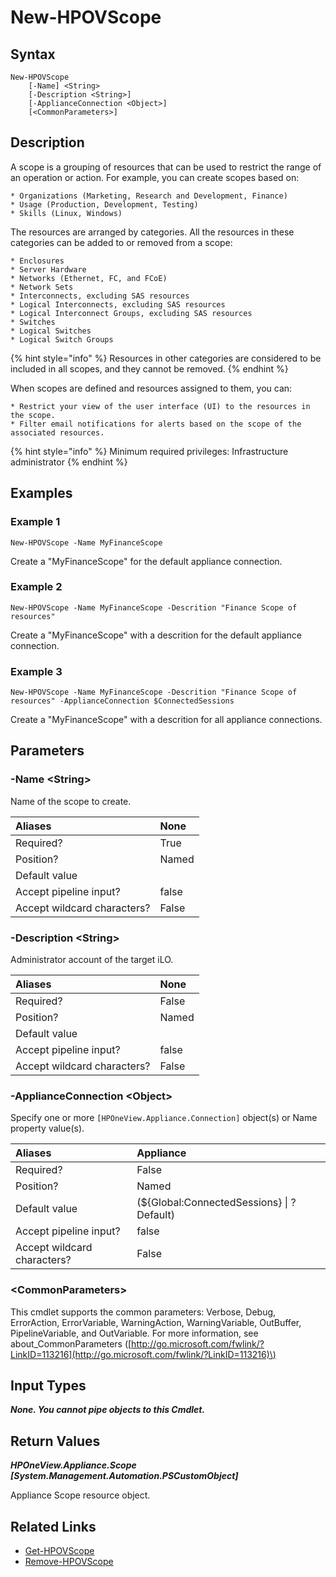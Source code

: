 ﻿---
description: Create new Scope.
---

# New-HPOVScope

## Syntax

```text
New-HPOVScope
    [-Name] <String>
    [-Description <String>]
    [-ApplianceConnection <Object>]
    [<CommonParameters>]
```

## Description

A scope is a grouping of resources that can be used to restrict the range of an operation or action. For example, you can create scopes based on:

    * Organizations (Marketing, Research and Development, Finance)
    * Usage (Production, Development, Testing)
    * Skills (Linux, Windows)

The resources are arranged by categories. All the resources in these categories can be added to or removed from a scope:

    * Enclosures
    * Server Hardware
    * Networks (Ethernet, FC, and FCoE)
    * Network Sets
    * Interconnects, excluding SAS resources
    * Logical Interconnects, excluding SAS resources
    * Logical Interconnect Groups, excluding SAS resources
    * Switches
    * Logical Switches
    * Logical Switch Groups

{% hint style="info" %}
Resources in other categories are considered to be included in all scopes, and they cannot be removed.
{% endhint %}


When scopes are defined and resources assigned to them, you can:

    * Restrict your view of the user interface (UI) to the resources in the scope.
    * Filter email notifications for alerts based on the scope of the associated resources.

{% hint style="info" %}
Minimum required privileges: Infrastructure administrator
{% endhint %}

## Examples

###  Example 1 

```text
New-HPOVScope -Name MyFinanceScope
```

Create a "MyFinanceScope" for the default appliance connection.

###  Example 2 

```text
New-HPOVScope -Name MyFinanceScope -Descrition "Finance Scope of resources"
```

Create a "MyFinanceScope" with a descrition for the default appliance connection.

###  Example 3 

```text
New-HPOVScope -Name MyFinanceScope -Descrition "Finance Scope of resources" -ApplianceConnection $ConnectedSessions
```

Create a "MyFinanceScope" with a descrition for all appliance connections.

## Parameters

### -Name &lt;String&gt;

Name of the scope to create.

| Aliases | None |
| :--- | :--- |
| Required? | True |
| Position? | Named |
| Default value |  |
| Accept pipeline input? | false |
| Accept wildcard characters? | False |

### -Description &lt;String&gt;

Administrator account of the target iLO.

| Aliases | None |
| :--- | :--- |
| Required? | False |
| Position? | Named |
| Default value |  |
| Accept pipeline input? | false |
| Accept wildcard characters? | False |

### -ApplianceConnection &lt;Object&gt;

Specify one or more `[HPOneView.Appliance.Connection]` object(s) or Name property value(s).

| Aliases | Appliance |
| :--- | :--- |
| Required? | False |
| Position? | Named |
| Default value | (${Global:ConnectedSessions} &vert; ? Default) |
| Accept pipeline input? | false |
| Accept wildcard characters? | False |

### &lt;CommonParameters&gt;

This cmdlet supports the common parameters: Verbose, Debug, ErrorAction, ErrorVariable, WarningAction, WarningVariable, OutBuffer, PipelineVariable, and OutVariable. For more information, see about\_CommonParameters \([http://go.microsoft.com/fwlink/?LinkID=113216](http://go.microsoft.com/fwlink/?LinkID=113216)\)

## Input Types

_**None.  You cannot pipe objects to this Cmdlet.**_

## Return Values

_**HPOneView.Appliance.Scope [System.Management.Automation.PSCustomObject]**_

Appliance Scope resource object.

## Related Links

* [Get-HPOVScope](get-hpovscope.md)
* [Remove-HPOVScope](remove-hpovscope.md)
